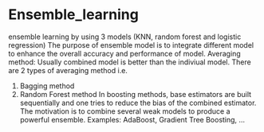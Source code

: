 # Ensemble_learning
ensemble learning by using 3 models (KNN, random forest and logistic regression)
The purpose of ensemble model is to integrate different model to enhance the overall accuracy and performance of model. 
Averaging method: Usually combined model is better than the indiviual model. There are 2 types of averaging method i.e.
1) Bagging method
2) Random Forest method
In boosting methods, base estimators are built sequentially and one tries to reduce the bias of the combined estimator. 
The motivation is to combine several weak models to produce a powerful ensemble.
Examples: AdaBoost, Gradient Tree Boosting, …
